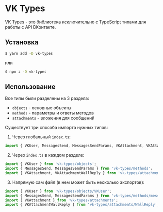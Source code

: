# VK Types

VK Types - это библиотека исключительно с TypeScript типами для работы с API ВКонтакте.

## Установка

```bash
$ yarn add -D vk-types
```

или

```bash
$ npm i -D vk-types
```

## Использование

Все типы были разделены на 3 раздела:
* `objects` - основные объекты
* `methods` - параметры и ответы методов
* `attachments` - вложения для сообщений

Существует три способа импорта нужных типов:

1. Через глобальный `index.ts`:
```ts
import { VKUser, MessagesSend, MessagesSendParams, VKAttachment, VKAttachmentWallReply } from 'vk-types';
```

2. Через `index.ts` в каждом разделе:
```ts
import { VKUser } from 'vk-types/objects';
import { MessagesSend, MessagesSendParams } from 'vk-types/methods';
import { VKAttachment, VKAttachmentWallReply } from 'vk-types/attachments';
```

3. Напрямую сам файл (в нем может быть несколько экспортов):
```ts
import { VKUser } from 'vk-types/objects/VKUser';
import { MessagesSend, MessagesSendParams } from 'vk-types/methods/messages';
import { VKAttachment } from 'vk-types/attachments';
import { VKAttachmentWallReply } from 'vk-types/attachments/WallReply';
```
